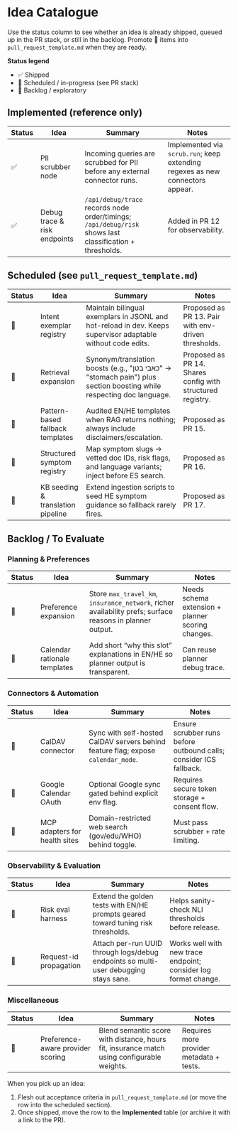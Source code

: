 # Idea Catalogue

Use the status column to see whether an idea is already shipped, queued up in the PR stack, or still in the backlog. Promote 🧭 items into `pull_request_template.md` when they are ready.

**Status legend**

- ✅ Shipped
- 🔄 Scheduled / in-progress (see PR stack)
- 🧭 Backlog / exploratory

## Implemented (reference only)

| Status | Idea | Summary | Notes |
| --- | --- | --- | --- |
| ✅ | PII scrubber node | Incoming queries are scrubbed for PII before any external connector runs. | Implemented via `scrub.run`; keep extending regexes as new connectors appear. |
| ✅ | Debug trace & risk endpoints | `/api/debug/trace` records node order/timings; `/api/debug/risk` shows last classification + thresholds. | Added in PR 12 for observability. |

## Scheduled (see `pull_request_template.md`)

| Status | Idea | Summary | Notes |
| --- | --- | --- | --- |
| 🔄 | Intent exemplar registry | Maintain bilingual exemplars in JSONL and hot-reload in dev. Keeps supervisor adaptable without code edits. | Proposed as PR 13. Pair with env-driven thresholds. |
| 🔄 | Retrieval expansion | Synonym/translation boosts (e.g., "כאבי בטן" → "stomach pain") plus section boosting while respecting doc language. | Proposed as PR 14. Shares config with structured registry. |
| 🔄 | Pattern-based fallback templates | Audited EN/HE templates when RAG returns nothing; always include disclaimers/escalation. | Proposed as PR 15. |
| 🔄 | Structured symptom registry | Map symptom slugs → vetted doc IDs, risk flags, and language variants; inject before ES search. | Proposed as PR 16. |
| 🔄 | KB seeding & translation pipeline | Extend ingestion scripts to seed HE symptom guidance so fallback rarely fires. | Proposed as PR 17. |

## Backlog / To Evaluate

### Planning & Preferences

| Status | Idea | Summary | Notes |
| --- | --- | --- | --- |
| 🧭 | Preference expansion | Store `max_travel_km`, `insurance_network`, richer availability prefs; surface reasons in planner output. | Needs schema extension + planner scoring changes. |
| 🧭 | Calendar rationale templates | Add short “why this slot” explanations in EN/HE so planner output is transparent. | Can reuse planner debug trace. |

### Connectors & Automation

| Status | Idea | Summary | Notes |
| --- | --- | --- | --- |
| 🧭 | CalDAV connector | Sync with self-hosted CalDAV servers behind feature flag; expose `calendar_mode`. | Ensure scrubber runs before outbound calls; consider ICS fallback. |
| 🧭 | Google Calendar OAuth | Optional Google sync gated behind explicit env flag. | Requires secure token storage + consent flow. |
| 🧭 | MCP adapters for health sites | Domain-restricted web search (gov/edu/WHO) behind toggle. | Must pass scrubber + rate limiting. |

### Observability & Evaluation

| Status | Idea | Summary | Notes |
| --- | --- | --- | --- |
| 🧭 | Risk eval harness | Extend the golden tests with EN/HE prompts geared toward tuning risk thresholds. | Helps sanity-check NLI thresholds before release. |
| 🧭 | Request-id propagation | Attach per-run UUID through logs/debug endpoints so multi-user debugging stays sane. | Works well with new trace endpoint; consider log format change. |

### Miscellaneous

| Status | Idea | Summary | Notes |
| --- | --- | --- | --- |
| 🧭 | Preference-aware provider scoring | Blend semantic score with distance, hours fit, insurance match using configurable weights. | Requires more provider metadata + tests. |

When you pick up an idea:

1. Flesh out acceptance criteria in `pull_request_template.md` (or move the row into the scheduled section).
2. Once shipped, move the row to the **Implemented** table (or archive it with a link to the PR).
